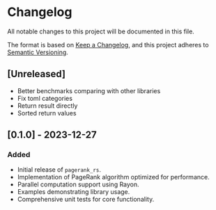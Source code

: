 # Changelog

All notable changes to this project will be documented in this file.

The format is based on [Keep a Changelog](https://keepachangelog.com/en/1.0.0/),
and this project adheres to [Semantic Versioning](https://semver.org/spec/v2.0.0.html).

## [Unreleased]
- Better benchmarks comparing with other libraries
- Fix toml categories
- Return result directly
- Sorted return values


## [0.1.0] - 2023-12-27
### Added
- Initial release of `pagerank_rs`.
- Implementation of PageRank algorithm optimized for performance.
- Parallel computation support using Rayon.
- Examples demonstrating library usage.
- Comprehensive unit tests for core functionality.

